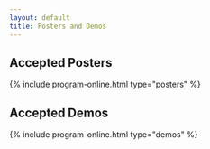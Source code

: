 ```yaml
---
layout: default
title: Posters and Demos
---
```


## Accepted Posters

{% include program-online.html type="posters" %}

## Accepted Demos

{% include program-online.html type="demos" %}
